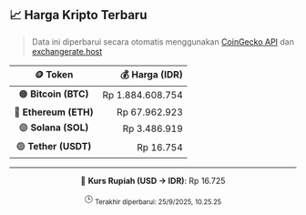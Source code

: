 

<!-- HARGA_KRIPTO -->
## 📈 Harga Kripto Terbaru

> Data ini diperbarui secara otomatis menggunakan [CoinGecko API](https://www.coingecko.com/) dan [exchangerate.host](https://exchangerate.host/)

<div align="center">

| 🪙 Token | 💰 Harga (IDR) |
|:------:|---------------:|
| 🟠 **Bitcoin (BTC)**   | Rp 1.884.608.754 |
| 🔵 **Ethereum (ETH)**  | Rp 67.962.923 |
| 🟣 **Solana (SOL)**    | Rp 3.486.919 |
| 🟢 **Tether (USDT)**   | Rp 16.754 |

---

💱 **Kurs Rupiah (USD → IDR)**: Rp 16.725

🕒 <sub>Terakhir diperbarui: 25/9/2025, 10.25.25</sub>

</div>
<!-- /HARGA_KRIPTO -->